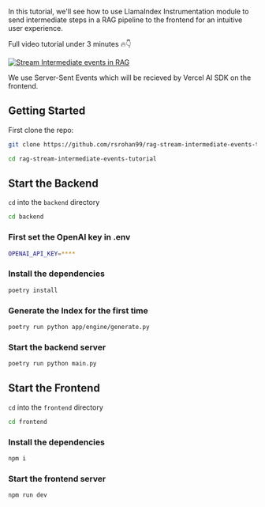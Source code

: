 In this tutorial, we'll see how to use LlamaIndex Instrumentation module to send intermediate steps in a RAG pipeline to the frontend for an intuitive user experience.

Full video tutorial under 3 minutes 🔥👇

[![Stream Intermediate events in RAG](https://img.youtube.com/vi/JOM8WgmNCvI/maxresdefault.jpg)](https://www.youtube.com/watch?v=JOM8WgmNCvI)


We use Server-Sent Events which will be recieved by Vercel AI SDK on the frontend.

## Getting Started

First clone the repo:

```bash
git clone https://github.com/rsrohan99/rag-stream-intermediate-events-tutorial.git

cd rag-stream-intermediate-events-tutorial
```

## Start the Backend

`cd` into the `backend` directory

```bash
cd backend
```

### First set the OpenAI key in .env

```bash
OPENAI_API_KEY=****
```

### Install the dependencies

```bash
poetry install
```

### Generate the Index for the first time

```bash
poetry run python app/engine/generate.py
```

### Start the backend server

```bash
poetry run python main.py
```

## Start the Frontend

`cd` into the `frontend` directory

```bash
cd frontend
```

### Install the dependencies

```bash
npm i
```

### Start the frontend server

```bash
npm run dev
```
